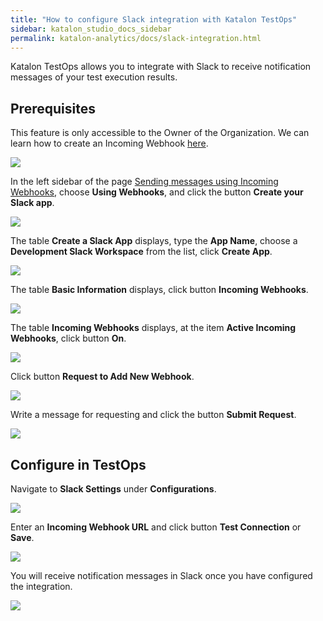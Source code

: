 ```yaml
---
title: "How to configure Slack integration with Katalon TestOps"
sidebar: katalon_studio_docs_sidebar
permalink: katalon-analytics/docs/slack-integration.html
---
```

Katalon TestOps allows you to integrate with Slack to receive notification messages of your test execution results.

## Prerequisites

This feature is only accessible to the Owner of the Organization. We can learn how to create an Incoming Webhook [here](https://api.slack.com/messaging/webhooks).

![](https://github.com/katalon-studio/docs-images/raw/master/katalon-analytics/docs/slack-integration/kt_message_webhook.png)

In the left sidebar of the page [Sending messages using Incoming Webhooks](https://api.slack.com/messaging/webhooks), choose **Using Webhooks**, and click the button **Create your Slack app**.

![](https://github.com/katalon-studio/docs-images/raw/master/katalon-analytics/docs/slack-integration/kt_create_slack_app.png)

The table **Create a Slack App** displays, type the **App Name**, choose a **Development Slack Workspace** from the list, click **Create App**.

![](https://github.com/katalon-studio/docs-images/raw/master/katalon-analytics/docs/slack-integration/kt_table_create_slack_app.png)

The table **Basic Information** displays, click button **Incoming Webhooks**.

![](https://github.com/katalon-studio/docs-images/raw/master/katalon-analytics/docs/slack-integration/kt_click_incoming_webhooks.png)

The table **Incoming Webhooks** displays, at the item **Active Incoming Webhooks**, click button **On**.

![](https://github.com/katalon-studio/docs-images/raw/master/katalon-analytics/docs/slack-integration/kt_incom_webhook_on.png)

Click button **Request to Add New Webhook**.

![](https://github.com/katalon-studio/docs-images/raw/master/katalon-analytics/docs/slack-integration/kt_click_button_add_webhook.png)

Write a message for requesting and click the button **Submit Request**.

![](https://github.com/katalon-studio/docs-images/raw/master/katalon-analytics/docs/slack-integration/kt_request_install.png)

## Configure in TestOps 

Navigate to **Slack Settings** under **Configurations**.

![](https://github.com/katalon-studio/docs-images/raw/master/katalon-analytics/docs/slack-integration/kt_slack_integration.png)

Enter an **Incoming Webhook URL** and click button **Test Connection** or **Save**.

![](https://github.com/katalon-studio/docs-images/raw/master/katalon-analytics/docs/slack-integration/kt_income_webhook_url.png)

You will receive notification messages in Slack once you have configured the integration.

![](https://github.com/katalon-studio/docs-images/raw/master/katalon-analytics/docs/slack-integration/kt_slack_message.png)